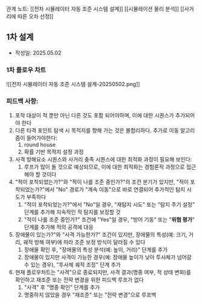 관계 노트:
[[전차 시뮬레이터 자동 조준 시스템 설계]]
[[시뮬레이션 물리 분석]]
[[사거리에 따른 오차 선정]]
## 1차 설계
- 작성일: 2025.05.02
### 1차 플로우 차트
![[전차 시뮬레이터 자동 조준 시스템 설계-20250502.png]]
### 피드백 사항:
1. 포착 대상이 적 뿐만 아닌 다른 것도 포함 되어야하며, 이에 대한 시퀀스가 추가되어야 한다
2. 다른 타격 포인트 탐색 시 목적지를 향해 가는 것은 불합리하다. 추가로 이동 알고리즘이 들어가야한다:
	1. round house
	2. 확률 기반 목적지 설정 과정
3. 사격 방해요소 시퀀스와 사거리 충족 시퀀스에 대한 최적화 과정이 필요해 보인다:
	1. 루프가 많이 돌 것으로 예상되므로, 이에 대한 최적화는 경험론적 과정으로 접근해야 할 것이다
4. "적이 포착되었는가?"와 "적이 나를 조준 중인가?"의 조건 분기가 있지만, "적이 포착되었는가?"에서 "No" 경로가 "계속 이동"으로 바로 연결되어 추가적인 탐지 시도가 부족하다
	1. "적이 포착되었는가?"에서 "No"일 경우, "재탐지 시도" 또는 "탐지 주기 설정" 단계를 추가해 지속적인 적 탐지를 보장할 것
	2. "적이 나를 조준 중인가?" 조건에 "Yes"일 경우, "방어 기동" 또는 "**위협 평가**" 단계를 추가해 적의 공격에 대응
5. 장애물이 있는가?"와 "사격 가능한가?" 조건이 있지만, 장애물의 특성(예: 크기, 거리, 궤적 방해 여부)에 따라 조준 보정 방식이 달라질 수 있다
	1. 장애물 확인 후, "장애물의 특성 분석(예: 높이, 거리)" 단계를 추가
	2. 장애물이 있지만 사격이 가능한 경우(예: 장애물 높이가 낮아 투사체가 넘어갈 수 있는 경우), "투사체 궤적 조정" 단계 추가
6. 현재 플로우차트는 "사격"으로 종료되지만, 사격 결과(명중 여부, 적 상태 변화)를 확인하고 재조준 또는 전략 변경을 위한 피드백 루프가 없다
	1. "사격" 후 "명중 확인" 단계를 추가
	2. 명중하지 않았을 경우 "재조준" 또는 "전략 변경"으로 루프백

